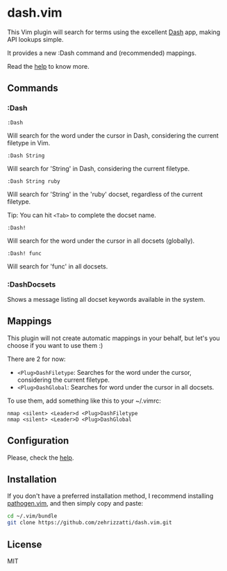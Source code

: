 # dash.vim

This Vim plugin will search for terms using the excellent [Dash][Dash]
app, making API lookups simple.

It provides a new :Dash command and (recommended) mappings.

Read the [help][vim-doc] to know more.

## Commands

### :Dash

```
:Dash
```

Will search for the word under the cursor in Dash, considering the
current filetype in Vim.

```
:Dash String
```

Will search for 'String' in Dash, considering the current filetype.

```
:Dash String ruby
```

Will search for 'String' in the 'ruby' docset, regardless of the current
filetype.

Tip: You can hit `<Tab>` to complete the docset name.

```
:Dash!
```
Will search for the word under the cursor in all docsets (globally).

```
:Dash! func
```

Will search for 'func' in all docsets.

### :DashDocsets

Shows a message listing all docset keywords available in the system.

## Mappings

This plugin will not create automatic mappings in your behalf, but let's
you choose if you want to use them :)

There are 2 for now:

* `<Plug>DashFiletype`: Searches for the word under the cursor,
  considering the current filetype.
* `<Plug>DashGlobal`: Searches for word under the cursor in all docsets.

To use them, add something like this to your ~/.vimrc:

```vim
nmap <silent> <Leader>d <Plug>DashFiletype
nmap <silent> <Leader>D <Plug>DashGlobal
```

## Configuration

Please, check the [help][vim-config].

## Installation

If you don't have a preferred installation method, I recommend
installing [pathogen.vim][pathogen], and then simply copy and paste:

```bash
cd ~/.vim/bundle
git clone https://github.com/zehrizzatti/dash.vim.git
```

## License

MIT

[Dash]: http://kapeli.com/
[pathogen]: https://github.com/tpope/vim-pathogen
[vim-doc]: http://vim-doc.heroku.com/view?https://raw.github.com/zehrizzatti/dash.vim/master/doc/dash.txt
[vim-config]: http://vim-doc.heroku.com/view?https://raw.github.com/zehrizzatti/dash.vim/master/doc/dash.txt#DashConfig
